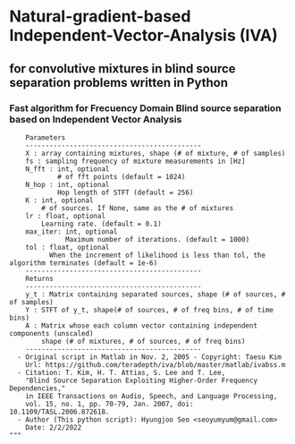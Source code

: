 # Natural-gradient-based Independent-Vector-Analysis (IVA) 
## for convolutive mixtures in blind source separation problems written in Python

###  Fast algorithm for Frecuency Domain Blind source separation based on Independent Vector Analysis
        Parameters
        --------------------------------------------
        X : array containing mixtures, shape (# of mixture, # of samples) 
        fs : sampling frequency of mixture measurements in [Hz]
        N_fft : int, optional
                # of fft points (default = 1024)
        N_hop : int, optional
                Hop length of STFT (default = 256)
        K : int, optional
            # of sources. If None, same as the # of mixtures
        lr : float, optional
            Learning rate. (default = 0.1)
        max_iter: int, optional
                  Maximum number of iterations. (default = 1000)
        tol : float, optional 
              When the increment of likelihood is less than tol, the algorithm terminates (default = 1e-6)
        --------------------------------------------
        Returns
        --------------------------------------------
        y_t : Matrix containing separated sources, shape (# of sources, # of samples) 
        Y : STFT of y_t, shape(# of sources, # of freq bins, # of time bins)
        A : Matrix whose each column vector containing independent components (unscaled)
            shape (# of mixtures, # of sources, # of freq bins)
        --------------------------------------------
      - Original script in Matlab in Nov. 2, 2005 - Copyright: Taesu Kim
        Url: https://github.com/teradepth/iva/blob/master/matlab/ivabss.m
      - Citation: T. Kim, H. T. Attias, S. Lee and T. Lee, 
        "Blind Source Separation Exploiting Higher-Order Frequency Dependencies," 
        in IEEE Transactions on Audio, Speech, and Language Processing, 
        vol. 15, no. 1, pp. 70-79, Jan. 2007, doi: 10.1109/TASL.2006.872618.
      - Author (This python script): Hyungjoo Seo <seoyumyum@gmail.com>
        Date: 2/2/2022                                                      """
